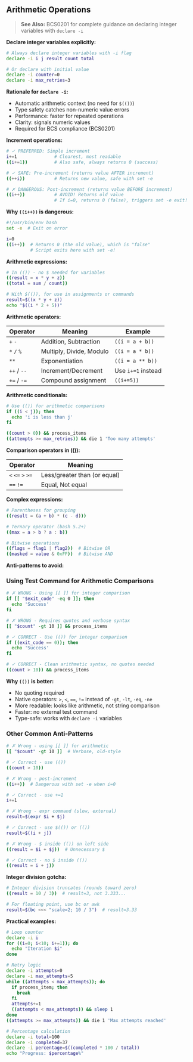 ## Arithmetic Operations

> **See Also:** BCS0201 for complete guidance on declaring integer variables with `declare -i`

**Declare integer variables explicitly:**

```bash
# Always declare integer variables with -i flag
declare -i i j result count total

# Or declare with initial value
declare -i counter=0
declare -i max_retries=3
```

**Rationale for `declare -i`:**
- Automatic arithmetic context (no need for `$(())`)
- Type safety catches non-numeric value errors
- Performance: faster for repeated operations
- Clarity: signals numeric values
- Required for BCS compliance (BCS0201)

**Increment operations:**

```bash
# ✓ PREFERRED: Simple increment
i+=1              # Clearest, most readable
((i+=1))          # Also safe, always returns 0 (success)

# ✓ SAFE: Pre-increment (returns value AFTER increment)
((++i))           # Returns new value, safe with set -e

# ✗ DANGEROUS: Post-increment (returns value BEFORE increment)
((i++))           # AVOID! Returns old value
                  # If i=0, returns 0 (false), triggers set -e exit!
```

**Why `((i++))` is dangerous:**

```bash
#!/usr/bin/env bash
set -e  # Exit on error

i=0
((i++))  # Returns 0 (the old value), which is "false"
         # Script exits here with set -e!
```

**Arithmetic expressions:**

```bash
# In (()) - no $ needed for variables
((result = x * y + z))
((total = sum / count))

# With $(()), for use in assignments or commands
result=$((x * y + z))
echo "$((i * 2 + 5))"
```

**Arithmetic operators:**

| Operator | Meaning | Example |
|----------|---------|---------|
| `+` `-` | Addition, Subtraction | `((i = a + b))` |
| `*` `/` `%` | Multiply, Divide, Modulo | `((i = a * b))` |
| `**` | Exponentiation | `((i = a ** b))` |
| `++` / `--` | Increment/Decrement | Use `i+=1` instead |
| `+=` / `-=` | Compound assignment | `((i+=5))` |

**Arithmetic conditionals:**

```bash
# Use (()) for arithmetic comparisons
if ((i < j)); then
  echo 'i is less than j'
fi

((count > 0)) && process_items
((attempts >= max_retries)) && die 1 'Too many attempts'
```

**Comparison operators in (()):**

| Operator | Meaning |
|----------|---------|
| `<` `<=` `>` `>=` | Less/greater than (or equal) |
| `==` `!=` | Equal, Not equal |

**Complex expressions:**

```bash
# Parentheses for grouping
((result = (a + b) * (c - d)))

# Ternary operator (bash 5.2+)
((max = a > b ? a : b))

# Bitwise operations
((flags = flag1 | flag2))  # Bitwise OR
((masked = value & 0xFF))  # Bitwise AND
```

**Anti-patterns to avoid:**

### Using Test Command for Arithmetic Comparisons

```bash
# ✗ WRONG - Using [[ ]] for integer comparison
if [[ "$exit_code" -eq 0 ]]; then
  echo 'Success'
fi

# ✗ WRONG - Requires quotes and verbose syntax
[[ "$count" -gt 10 ]] && process_items

# ✓ CORRECT - Use (()) for integer comparison
if ((exit_code == 0)); then
  echo 'Success'
fi

# ✓ CORRECT - Clean arithmetic syntax, no quotes needed
((count > 10)) && process_items
```

**Why `(())` is better:**
- No quoting required
- Native operators: `>`, `<`, `==`, `!=` instead of `-gt`, `-lt`, `-eq`, `-ne`
- More readable: looks like arithmetic, not string comparison
- Faster: no external test command
- Type-safe: works with `declare -i` variables

### Other Common Anti-Patterns

```bash
# ✗ Wrong - using [[ ]] for arithmetic
[[ "$count" -gt 10 ]]  # Verbose, old-style

# ✓ Correct - use (())
((count > 10))

# ✗ Wrong - post-increment
((i++))  # Dangerous with set -e when i=0

# ✓ Correct - use +=1
i+=1

# ✗ Wrong - expr command (slow, external)
result=$(expr $i + $j)

# ✓ Correct - use $(()) or (())
result=$((i + j))

# ✗ Wrong - $ inside (()) on left side
((result = $i + $j))  # Unnecessary $

# ✓ Correct - no $ inside (())
((result = i + j))
```

**Integer division gotcha:**

```bash
# Integer division truncates (rounds toward zero)
((result = 10 / 3))  # result=3, not 3.333...

# For floating point, use bc or awk
result=$(bc <<< "scale=2; 10 / 3")  # result=3.33
```

**Practical examples:**

```bash
# Loop counter
declare -i i
for ((i=0; i<10; i+=1)); do
  echo "Iteration $i"
done

# Retry logic
declare -i attempts=0
declare -i max_attempts=5
while ((attempts < max_attempts)); do
  if process_item; then
    break
  fi
  attempts+=1
  ((attempts < max_attempts)) && sleep 1
done
((attempts >= max_attempts)) && die 1 'Max attempts reached'

# Percentage calculation
declare -i total=100
declare -i completed=37
declare -i percentage=$((completed * 100 / total))
echo "Progress: $percentage%"
```
